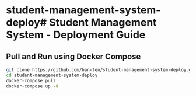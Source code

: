 # student-management-system-deploy# Student Management System - Deployment Guide


## Pull and Run using Docker Compose
```bash
git clone https://github.com/ban-ten/student-management-system-deploy.git
cd student-management-system-deploy
docker-compose pull
docker-compose up -d
```

